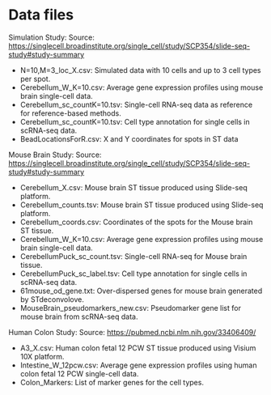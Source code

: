 # Data files

Simulation Study:
Source: https://singlecell.broadinstitute.org/single_cell/study/SCP354/slide-seq-study#study-summary

- N=10,M=3_loc_X.csv: Simulated data with 10 cells and up to 3 cell types per spot.
- Cerebellum_W_K=10.csv: Average gene expression profiles using mouse brain single-cell data.
- Cerebellum_sc_countK=10.tsv: Single-cell RNA-seq data as reference for reference-based methods.
- Cerebellum_sc_countK=10.tsv: Cell type annotation for single cells in scRNA-seq data.
- BeadLocationsForR.csv: X and Y coordinates for spots in ST data

Mouse Brain Study:
Source: https://singlecell.broadinstitute.org/single_cell/study/SCP354/slide-seq-study#study-summary

- Cerebellum_X.csv: Mouse brain ST tissue produced using Slide-seq platform.
- Cerebellum_counts.tsv: Mouse brain ST tissue produced using Slide-seq platform.
- Cerebellum_coords.csv: Coordinates of the spots for the Mouse brain ST tissue.
- Cerebellum_W_K=10.csv: Average gene expression profiles using mouse brain single-cell data.
- CerebellumPuck_sc_count.tsv: Single-cell RNA-seq for Mouse brain tissue.
- CerebellumPuck_sc_label.tsv: Cell type annotation for single cells in scRNA-seq data.
- 61mouse_od_gene.txt: Over-dispersed genes for mouse brain generated by STdeconvolove.
- MouseBrain_pseudomarkers_new.csv: Pseudomarker gene list for mouse brain from scRNA-seq data.
  
  
Human Colon Study:
Source: https://pubmed.ncbi.nlm.nih.gov/33406409/

- A3_X.csv: Human colon fetal 12 PCW ST tissue produced using Visium 10X platform.
- Intestine_W_12pcw.csv: Average gene expression profiles using human colon fetal 12 PCW single-cell data.
- Colon_Markers: List of marker genes for the cell types.
